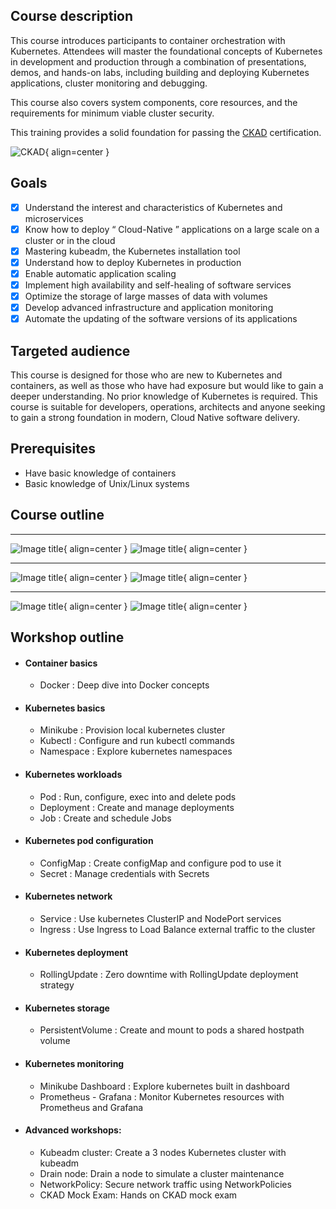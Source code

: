 
## **Course description**
This course introduces participants to container orchestration with Kubernetes. Attendees will master the foundational concepts of Kubernetes in development and production through a
combination of presentations, demos, and hands-on labs, including building and deploying Kubernetes applications, cluster monitoring and debugging.

This course also covers system components, core resources, and the requirements for minimum viable cluster security.

This training provides a solid foundation for passing the [CKAD](https://www.cncf.io/certification/ckad/) certification.

![CKAD](../../assets/images/training/ckad.png){ align=center }

## **Goals**
* [x] Understand the interest and characteristics of Kubernetes and microservices
* [x] Know how to deploy “ Cloud-Native ” applications on a large scale on a cluster or in the cloud
* [x] Mastering kubeadm, the Kubernetes installation tool
* [x] Understand how to deploy Kubernetes in production
* [x] Enable automatic application scaling
* [x] Implement high availability and self-healing of software services
* [x] Optimize the storage of large masses of data with volumes
* [x] Develop advanced infrastructure and application monitoring
* [x] Automate the updating of the software versions of its applications

## **Targeted audience**
This course is designed for those who are new to Kubernetes and containers, as well as those who
have had exposure but would like to gain a deeper understanding. No prior knowledge of
Kubernetes is required. This course is suitable for developers, operations, architects and anyone
seeking to gain a strong foundation in modern, Cloud Native software delivery. 

## **Prerequisites**
- Have basic knowledge of containers 
- Basic knowledge of Unix/Linux systems

## **Course outline**
---
![Image title](../../assets/images/training/k8s-getting-started-light-d1.JPG#only-light){ align=center }
![Image title](../../assets/images/training/k8s-getting-started-d1.JPG#only-dark){ align=center }

---
![Image title](../../assets/images/training/k8s-getting-started-light-d2.JPG#only-light){ align=center }
![Image title](../../assets/images/training/k8s-getting-started-d2.JPG#only-dark){ align=center }

---
![Image title](../../assets/images/training/k8s-getting-started-light-d3.JPG#only-light){ align=center }
![Image title](../../assets/images/training/k8s-getting-started-d3.JPG#only-dark){ align=center }

<!-- |       |
| ----------- |
|![Image title](../../assets/images/training/k8s-getting-started-light-d1.JPG#only-light){ align=center }|
|![Image title](../../assets/images/training/k8s-getting-started-d1.JPG#only-dark){ align=center }|
|![Image title](../../assets/images/training/k8s-getting-started-light-d2.JPG#only-light){ align=center }|
|![Image title](../../assets/images/training/k8s-getting-started-d2.JPG#only-dark){ align=center }|
|![Image title](../../assets/images/training/k8s-getting-started-light-d3.JPG#only-light){ align=center }|
|![Image title](../../assets/images/training/k8s-getting-started-d3.JPG#only-dark){ align=center }| -->


## **Workshop outline**

* #### **Container basics**
     - Docker : Deep dive into Docker concepts
* #### **Kubernetes basics**
    - Minikube : Provision local kubernetes cluster
    - Kubectl : Configure and run kubectl commands
    - Namespace : Explore kubernetes namespaces
* #### **Kubernetes workloads**
    - Pod : Run, configure, exec into and delete pods
    - Deployment : Create and manage deployments
    - Job : Create and schedule Jobs
* #### **Kubernetes pod configuration**
    - ConfigMap : Create configMap and configure pod to use it
    - Secret : Manage credentials with Secrets
* #### **Kubernetes network** 
    - Service : Use kubernetes ClusterIP and NodePort services
    - Ingress : Use Ingress to Load Balance external traffic to the cluster
* #### **Kubernetes deployment**
    - RollingUpdate : Zero downtime with RollingUpdate deployment strategy
* #### **Kubernetes storage**
    - PersistentVolume : Create and mount to pods a shared hostpath volume 
* #### **Kubernetes monitoring** 
    - Minikube Dashboard : Explore kubernetes built in dashboard
    - Prometheus - Grafana : Monitor Kubernetes resources with Prometheus and Grafana
* #### **Advanced workshops**: 
    - Kubeadm cluster: Create a 3 nodes Kubernetes cluster with kubeadm
    -  Drain node: Drain a node to simulate a cluster maintenance
    - NetworkPolicy: Secure network traffic using NetworkPolicies
    - CKAD Mock Exam: Hands on CKAD mock exam

#

